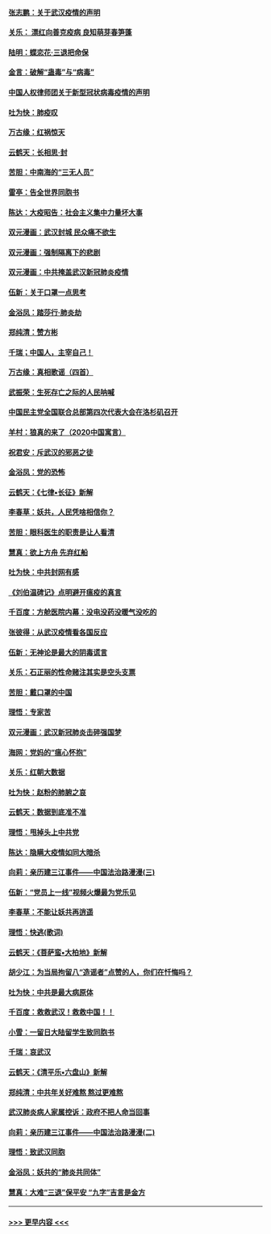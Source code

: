 #### [张志鹏：关于武汉疫情的声明](../pages/nsc993/n11867182.md?t=02140955) 
#### [关乐： 漂红向善克疫病 良知萌芽春笋蓬](../pages/nsc993/n11865710.md?t=02140955) 
#### [陆明：蝶恋花‧三退把命保](../pages/nsc993/n11865673.md?t=02140955) 
#### [金言：破解“蛊毒”与“病毒”](../pages/nsc993/n11864103.md?t=02140955) 
#### [中国人权律师团关于新型冠状病毒疫情的声明](../pages/nsc993/n11864249.md?t=02140955) 
#### [吐为快：肺疫叹](../pages/nsc993/n11864027.md?t=02140955) 
#### [万古缘：红祸惊天](../pages/nsc993/n11864079.md?t=02140955) 
#### [云鹤天：长相思‧封](../pages/nsc993/n11864006.md?t=02140955) 
#### [苦胆：中南海的“三无人员”](../pages/nsc993/n11862997.md?t=02140955) 
#### [雷亭：告全世界同胞书](../pages/nsc993/n11862572.md?t=02140955) 
#### [陈达：大疫昭告：社会主义集中力量坏大事](../pages/nsc993/n11859419.md?t=02140955) 
#### [双元漫画：武汉封城 民众痛不欲生](../pages/nsc993/n11859287.md?t=02140955) 
#### [双元漫画：强制隔离下的悲剧](../pages/nsc993/n11859244.md?t=02140955) 
#### [双元漫画：中共掩盖武汉新冠肺炎疫情](../pages/nsc993/n11858249.md?t=02140955) 
#### [伍新：关于口罩一点思考](../pages/nsc993/n11859195.md?t=02140955) 
#### [金浴凤：踏莎行‧肺炎劫](../pages/nsc993/n11858227.md?t=02140955) 
#### [郑纯清：赞方彬](../pages/nsc993/n11856803.md?t=02140955) 
#### [千瑞；中国人，主宰自己！](../pages/nsc993/n11856793.md?t=02140955) 
#### [万古缘：真相歌谣（四首）](../pages/nsc993/n11856263.md?t=02140955) 
#### [武振荣：生死存亡之际的人民呐喊](../pages/nsc993/n11856256.md?t=02140955) 
#### [中国民主党全国联合总部第四次代表大会在洛杉矶召开](../pages/nsc993/n11856344.md?t=02140955) 
#### [羊村：狼真的来了（2020中国寓言）](../pages/nsc993/n11856229.md?t=02140955) 
#### [祝君安：斥武汉的邪恶之徒](../pages/nsc993/n11855861.md?t=02140955) 
#### [金浴凤：党的恐怖](../pages/nsc993/n11855849.md?t=02140955) 
#### [云鹤天：《七律▪长征》新解](../pages/nsc993/n11855479.md?t=02140955) 
#### [李春草：妖共，人民凭啥相信你？](../pages/nsc993/n11855196.md?t=02140955) 
#### [苦胆：眼科医生的职责是让人看清](../pages/nsc993/n11853840.md?t=02140955) 
#### [慧真：欲上方舟 先弃红船](../pages/nsc993/n11853483.md?t=02140955) 
#### [吐为快：中共封网有感](../pages/nsc993/n11852575.md?t=02140955) 
#### [《刘伯温碑记》点明避开瘟疫的真言](../pages/nsc993/n11852128.md?t=02140955) 
#### [千百度：方舱医院内幕：没电没药没暖气没吃的](../pages/nsc993/n11850211.md?t=02140955) 
#### [张彼得：从武汉疫情看各国反应](../pages/nsc993/n11850102.md?t=02140955) 
#### [伍新：无神论是最大的阴毒谎言](../pages/nsc993/n11846129.md?t=02140955) 
#### [关乐：石正丽的性命赌注其实是空头支票](../pages/nsc993/n11846109.md?t=02140955) 
#### [苦胆：戴口罩的中国](../pages/nsc993/n11845576.md?t=02140955) 
#### [理悟：专家苦](../pages/nsc993/n11845564.md?t=02140955) 
#### [双元漫画：武汉新冠肺炎击碎强国梦](../pages/nsc993/n11843320.md?t=02140955) 
#### [海网：党妈的“瘟心怀抱”](../pages/nsc993/n11840740.md?t=02140955) 
#### [关乐：红朝大数据](../pages/nsc993/n11840675.md?t=02140955) 
#### [吐为快：赵粉的肺腑之哀](../pages/nsc993/n11840618.md?t=02140955) 
#### [云鹤天：数据到底准不准](../pages/nsc993/n11840325.md?t=02140955) 
#### [理悟：甩掉头上中共党](../pages/nsc993/n11838826.md?t=02140955) 
#### [陈达：隐瞒大疫情如同大暗杀](../pages/nsc993/n11838771.md?t=02140955) 
#### [向莉：亲历建三江事件——中国法治路漫漫(三)](../pages/nsc993/n11831825.md?t=02140955) 
#### [伍新：“党员上一线”视频火爆最为党乐见](../pages/nsc993/n11838200.md?t=02140955) 
#### [李春草：不能让妖共再逍遥](../pages/nsc993/n11838102.md?t=02140955) 
#### [理悟：快逃(歌词)](../pages/nsc993/n11838083.md?t=02140955) 
#### [云鹤天：《菩萨蛮▪大柏地》新解](../pages/nsc993/n11838059.md?t=02140955) 
#### [胡少江：为当局拘留八“造谣者”点赞的人，你们在忏悔吗？](../pages/nsc993/n11836801.md?t=02140955) 
#### [吐为快：中共是最大病原体](../pages/nsc993/n11836748.md?t=02140955) 
#### [千百度：救救武汉！救救中国！！](../pages/nsc993/n11836145.md?t=02140955) 
#### [小雪：一留日大陆留学生致同胞书](../pages/nsc993/n11834624.md?t=02140955) 
#### [千瑞：哀武汉](../pages/nsc993/n11833647.md?t=02140955) 
#### [云鹤天：《清平乐▪六盘山》新解](../pages/nsc993/n11833611.md?t=02140955) 
#### [郑纯清：中共年关好难熬 熬过更难熬](../pages/nsc993/n11833489.md?t=02140955) 
#### [武汉肺炎病人家属控诉：政府不把人命当回事](../pages/nsc993/n11833205.md?t=02140955) 
#### [向莉：亲历建三江事件——中国法治路漫漫(二)](../pages/nsc993/n11829102.md?t=02140955) 
#### [理悟：致武汉同胞](../pages/nsc993/n11831522.md?t=02140955) 
#### [金浴凤：妖共的“肺炎共同体”](../pages/nsc993/n11829448.md?t=02140955) 
#### [慧真：大难“三退”保平安 “九字”吉言是金方](../pages/nsc993/n11829501.md?t=02140955) 

----
#### [ >>> 更早内容 <<< ](../indexes/nsc993-earlier.md)
